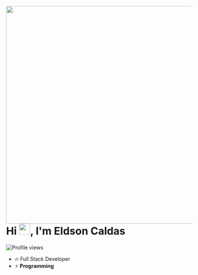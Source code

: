 <img align="right" height="590em" src="https://raw.githubusercontent.com/gist/EldsonC/4f4ab53fb1a719fdd2ca6b2c0442ce83/raw/02582d95ffd41cad54f07dc9c07684434ff97b51/banner.svg"/>
<h1 align="left">Hi <img src="https://raw.githubusercontent.com/kaueMarques/kaueMarques/master/hi.gif" height="30px">, I'm Eldson Caldas</h1>
<p align="left"> <img src="https://komarev.com/ghpvc/?username=EldsonC&color=yellow" alt="Profile views" /> </p>


- 🔥 Full Stack Developer
- ⚡ **Programming**
